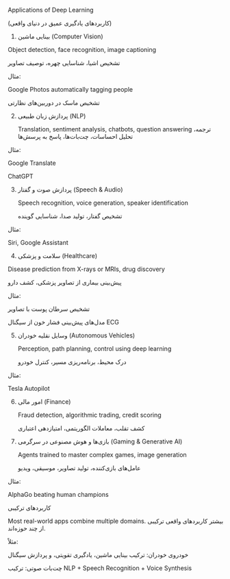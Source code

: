 Applications of Deep Learning

(کاربردهای یادگیری عمیق در دنیای واقعی)

 1. بینایی ماشین (Computer Vision)


   Object detection, face recognition, image captioning
  

  تشخیص اشیا، شناسایی چهره، توصیف تصاویر

 مثال:

  Google Photos automatically tagging people

  تشخیص ماسک در دوربین‌های نظارتی

 2. پردازش زبان طبیعی (NLP)

     Translation, sentiment analysis, chatbots, question answering
     ترجمه، تحلیل احساسات، چت‌بات‌ها، پاسخ به پرسش‌ها

 مثال:

  Google Translate

  ChatGPT 

 3. پردازش صوت و گفتار (Speech & Audio)

     Speech recognition, voice generation, speaker identification

    تشخیص گفتار، تولید صدا، شناسایی گوینده

 مثال:

  Siri, Google Assistant

    

 4. سلامت و پزشکی (Healthcare)

   Disease prediction from X-rays or MRIs, drug discovery
  
   پیش‌بینی بیماری از تصاویر پزشکی، کشف دارو

 مثال:

  تشخیص سرطان پوست با تصاویر

  مدل‌های پیش‌بینی فشار خون از سیگنال ECG


 5. وسایل نقلیه خودران (Autonomous Vehicles)

     Perception, path planning, control using deep learning

     درک محیط، برنامه‌ریزی مسیر، کنترل خودرو

 مثال:

  Tesla Autopilot

  

 6. امور مالی (Finance)

     Fraud detection, algorithmic trading, credit scoring
    
    کشف تقلب، معاملات الگوریتمی، امتیازدهی اعتباری

 7. بازی‌ها و هوش مصنوعی در سرگرمی (Gaming & Generative AI)

    Agents trained to master complex games, image generation
    
    عامل‌های بازی‌کننده، تولید تصاویر، موسیقی، ویدیو

 مثال:

  AlphaGo beating human champions

    

 کاربردهای ترکیبی

   Most real-world apps combine multiple domains.
    بیشتر کاربردهای واقعی ترکیبی از چند حوزه‌اند.

مثلاً:

  خودروی خودران: ترکیب بینایی ماشین، یادگیری تقویتی، و پردازش سیگنال

  چت‌بات صوتی: ترکیب NLP + Speech Recognition + Voice Synthesis
